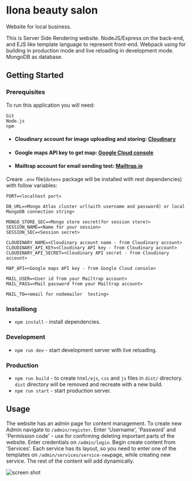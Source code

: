 # Ilona beauty salon

Website for local business.

This is Server Side Rendering website. NodeJS/Express on the back-end, and EJS like template language to represent front-end. Webpack using for building in production mode and live reloading in development mode. MongoDB as database.

## Getting Started

### Prerequisites

To run this application you will need:

```
Git
Node.js
npm
```

- #### Cloudinary account for image uploading and storing: [Cloudinary](https://cloudinary.com/)
- #### Google maps API key to get map: [Google Cloud console](https://console.cloud.google.com/projectselector2/apis/credentials?pli=1&supportedpurview=project)
- #### Mailtrap account for email sending test: [Mailtrap.io](https://mailtrap.io/)

Creare `.env` file(`dotenv` package will be installed with rest dependencies) with follow variables:

```
PORT=<localhost port>

DB_URL=<Mongo Atlas cluster url(with username and password) or local MongoDB connection string>

MONGO_STORE_SEC=<Mongo store secret(for session store)>
SESSION_NAME=<Name for your session>
SESSION_SEC=<Session secret>

CLOUDINARY_NAME=<Cloudinary account name - from Cloudinary account>
CLOUDINARY_API_KEY=<Cloudinary API key - from Cloudinary account>
CLOUDINARY_API_SECRET=<Cloudinary API secret - from Cloudinary account>

MAP_API=<Google maps API key - from Google Cloud console>

MAIL_USER=<User id from your Mailtrap account>
MAIL_PASS=<Mail password from your Mailtrap account>

MAIL_TO=<email for nodemailer  testing>
```

### Installiong

- `npm install` - install dependencies.

### Development

- `npm run dev` - start development server with live reloading.

### Production

- `npm run build` - to create `html/ejs`, `css` and `js` files in `dist/` directory. `dist` directory will be removed and recreate with a new build.
- `npm run start` - start production server.

## Usage

The website has an admin page for content management. To create new Admin navigate to `/admin/register`. Enter 'Username', 'Password' and 'Permission code' - use for confirming deleting important parts of the website.
Enter credentials on `/admin/login`. Begin create content from 'Services'. Each service has its layout, so you need to enter one of the templates on `/admin/services/service-new`page, while creating new service. The rest of the content will add dynamically.

![screen shot](https://github.com/davidhanenko/website_beauty-salon/tree/main/src/imgs/screen-shot_admin.png)
